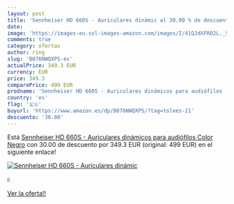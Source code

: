 ```yaml
---
layout: post
title: 'Sennheiser HD 660S - Auriculares dinámic al 30.00 % de descuento'
date: 
image: 'https://images-eu.ssl-images-amazon.com/images/I/41QJdXFRO2L._SL200_.jpg'
comments: true
category: ofertas
author: ring
slug: 'B076NWQXPS-es'
actualPrice: 349.3 EUR
currency: EUR
price: 349.3
comparePrice: 499 EUR
prodname: 'Sennheiser HD 660S - Auriculares dinámicos para audiófilos  Color Negro'
country: 'es'
flag: '🇪🇸'
buyurl: 'https://www.amazon.es/dp/B076NWQXPS/?tag=tolees-21'
descuento: '30.00'
---
```


Está [Sennheiser HD 660S - Auriculares dinámicos para audiófilos  Color Negro](https://www.amazon.es/dp/B076NWQXPS/?tag=tolees-21) con 30.00 de descuento por 349.3 EUR (original: 499 EUR) en el siguiente enlace!

[![Sennheiser HD 660S - Auriculares dinámic](https://images-eu.ssl-images-amazon.com/images/I/41QJdXFRO2L._SL200_.jpg)](https://www.amazon.es/dp/B076NWQXPS/?tag=tolees-21)

ℹ️:


[Ver la oferta!!](https://www.amazon.es/dp/B076NWQXPS/?tag=tolees-21)
